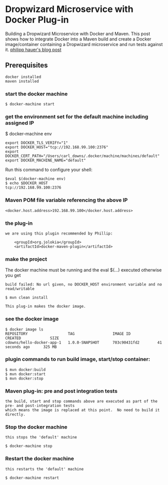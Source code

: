 
# Dropwizard Microservice with Docker Plug-in

Building a Dropwizard Microservice with Docker and Maven.
This post shows how to integrate Docker into a Maven build and create a Docker image/container containing a Dropwizard microservice and run tests against it.
[philipp hauer's blog post](https://blog.philipphauer.de/building-dropwizard-microservice-docker-maven/)


## Prerequisites

    docker installed 
    maven installed   

### start the docker machine

    $ docker-machine start

### get the environment set for the default machine including assigned IP

$ docker-machine env

    export DOCKER_TLS_VERIFY="1"
    export DOCKER_HOST="tcp://192.168.99.100:2376"
    export DOCKER_CERT_PATH="/Users/carl_downs/.docker/machine/machines/default"
    export DOCKER_MACHINE_NAME="default"

Run this command to configure your shell:

    $eval $(docker-machine env)
    $ echo $DOCKER_HOST
    tcp://192.168.99.100:2376

### Maven POM file variable referencing the above IP

    <docker.host.address>192.168.99.100</docker.host.address>

### the plug-in

    we are using this plugin recommended by Phillip:
    
        <groupId>org.jolokia</groupId>
        <artifactId>docker-maven-plugin</artifactId>
                    
### make the project

The docker machine must be running and the eval $(...) executed otherwise you get

    build failed: No url given, no DOCKER_HOST environment variable and no read/writable

    $ mvn clean install
    
    This plug-in makes the docker image.
    
### see the docker image
    
    $ docker image ls 
    REPOSITORY                  TAG                 IMAGE ID            CREATED             SIZE
    cdowns/hello-docker-app-1   1.0.0-SNAPSHOT      703c90431fd2        41 seconds ago      325 MB

### plugin commands to run build image, start/stop container:

    $ mvn docker:build
    $ mvn docker:start
    $ mvn docker:stop

### Maven plug-in: pre and post integration tests

    the build, start and stop commands above are executed as part of the pre- and post-integration tests
    which means the image is replaced at this point.  No need to build it directly.
    
### Stop the docker machine

    this stops the 'default' machine
    
    $ docker-machine stop

### Restart the docker machine

    this restarts the 'default' machine
    
    $ docker-machine restart
    
    